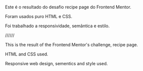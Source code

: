 Este é o resultado do desafio recipe page do Frontend Mentor.

Foram usados puro HTML e CSS.

Foi trabalhado a responsividade, semântica e estilo.

//////

This is the result of the Frontend Mentor's challenge, recipe page.

HTML and CSS used.

Responsive web design, sementics and style used.